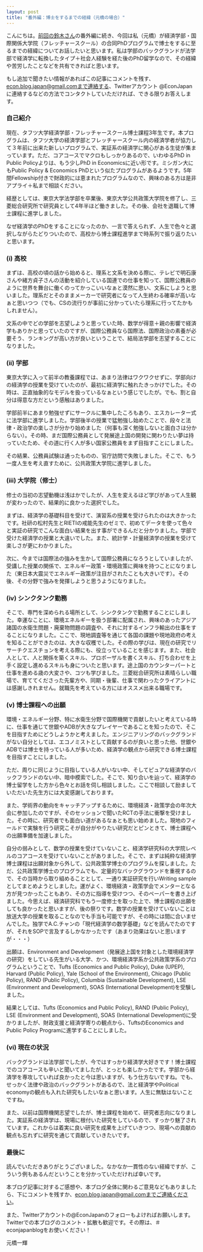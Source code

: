 ```yaml
---
layout: post
title: "番外編：博士をするまでの経緯（元橋の場合）"
---
```


こんにちは。[前回の鈴木さん](https://www.econblogjapan.com/hiro_experience/)の番外編に続き、今回は私（元橋）が経済学部・国際関係大学院（フレッチャースクール）の合同PhDプログラムで博士をするに至るまでの経緯についてお話したいと思います。私は学部のバックグランドが法学部で経済学に転換したタイプ＋社会人経験を経た後のPhD留学なので、その経緯や苦労したことなどを共有できればと思います。

もし追加で聞きたい情報があればこの記事にコメントを残す、econ.blog.japan@gmail.comまで連絡する、Twitterアカウント @EconJapan に連絡するなどの方法でコンタクトしていただければ、できる限りお答えします。

### 自己紹介

現在、タフツ大学経済学部・フレッチャースクール博士課程3年生です。本プログラムは、タフツ大学の経済学部とフレッチャースクール内の経済学者が協力して３年前に出来た新しいプログラムで、実証系の経済学に関心がある生徒が集まっています。ただ、コアコースでマクロもしっかりあるので、いわゆるPhD in Public Policyよりは、もう少しPhD in Economicsに近い形です。ミシガン大にもPublic Policy & Economics PhDという似たプログラムがあるようです。5年間Fellowship付きで財政的には恵まれたプログラムなので、興味のある方は是非アプライ＋私まで相談ください。

経歴としては、東京大学法学部を卒業後、東京大学公共政策大学院を修了し、三菱総合研究所で研究員として4年半ほど働きました。その後、会社を退職して博士課程に進学しました。

なぜ経済学のPhDをすることになったのか、一言で答えられず、人生で色々と選択しながらたどりついたので、高校から博士課程進学まで時系列で振り返りたいと思います。

### (i) 高校
まずは、高校の頃の話から始めると、理系と文系を決める際に、テレビで明石康さんや緒方貞子さんの活動を紹介している国連での仕事を知って、国際公務員のように世界を舞台に働くのってかっこいいなぁと漠然に思い、文系にしようと思いました。理系だとそのままメーカーで研究者になって人生終わる確率が高いなぁと思いつつ（でも、CSの流行りが事前に分かっていたら理系に行ってたかもしれません）。

文系の中でどの学部を志望しようと思っていた時、数学が得意＋親の影響で経済学もありかと思っていたのですが、国際公務員なら国際法、国際政治の素養が必要そう、ランキングが高い方が良いということで、結局法学部を志望することになりました。

### (ii) 学部
東京大学に入って前半の教養課程では、あまり法律はワクワクせずに、学部向けの経済学の授業を受けていたのが、最初に経済学に触れたきっかけでした。その時は、正直抽象的なモデルを扱っているなぁという感じでしたが。でも、割と自分は得意な方だという感触はありました。

学部前半にあまり勉強せずにサークルに集中したころもあり、エスカレーター式に法学部に進学しました。学部後半の授業で猛勉強し始めたことで、段々と法律・政治学の楽しさが分かり始めました（何事も深く勉強しないと面白さは分からない）。その時、まだ国際公務員として発展途上国の開発に関わりたい夢は持っていたため、その道に行く人が多い国家公務員をまず目指すことにしました。

その結果、公務員試験は通ったものの、官庁訪問で失敗しました。そこで、もう一度人生を考え直すために、公共政策大学院に進学しました。

### (iii) 大学院（修士）

修士の当初の志望動機は浅はかでしたが、人生を変えるほど学びがあって人生観が変わったので、結果的に良かった選択でした。

まずは、経済学の基礎科目を受けて、演習系の授業を受けられたのは大きかったです。社研の松村先生とRIETIの戒能先生のゼミで、初めてデータを使って色々と実証の研究でこんな面白い結果を出す事ができるんだと分かりました。学部で受けた経済学の授業と大違いでした。また、統計学・計量経済学の授業を受けて楽しさが更にわかりました。

次に、今までは国際法の強みを生かして国際公務員になろうとしていましたが、受講した授業の関係で、エネルギー政策・環境政策に興味を持つことになりました（東日本大震災でエネルギー政策が注目がされたことも大きいです）。その後、その分野で強みを発揮しようと思うようになりました。

### (iv) シンクタンク勤務

そこで、専門を深められる場所として、シンクタンクで勤務することにしました。幸運なことに、環境エネルギーを扱う部署に配属され、興味のあったアジア諸国の水衛生問題・廃棄物問題の調査や、それに対するインフラ輸出の仕事をすることになりました。ここで、現地調査等を通じて各国の課題や現地政府の考えを知ることができたのは、大きな収穫でした。その際の学びは、現在の研究でリサーチクエスチョンを考える際にも、役立っていることを感じます。また、社会人として、人と関係を築くスキル、プロポーザルを書くスキル、打ち合わせを上手く設定し進めるスキルも身についたと思います。途上国のカウンターパートと仕事を進める歳の大変さや、コツも学びました。三菱総合研究所は素晴らしい職場で、育ててくださった先輩方や、同期・後輩、仕事で関わったクライアントには感謝しきれません。就職先を考えている方にはオススメ出来る職場です。

### (v) 博士課程への出願

環境・エネルギー分野、特に水衛生分野で国際機関で貢献したいと考えている時に、仕事を通じて世銀やADBが大きなプレイヤーであることを知ったので、そこを目指すためにどうしようかと考えました。エンジニアリングのバックグランドがない自分としては、エコノミストとして貢献するのが良いと思った他、世銀やADBでは博士を持っている人が多いため、経済学の観点から研究できる博士課程を目指すことにしました。

ただ、周りに同じように目指している人がいない中、そしてピュアな経済学のバックフランドのない中、暗中模索でした。そこで、知り合いを辿って、経済学の博士留学をした方から色々とお話を伺し相談しました。ここで相談して励ましていただいた先生方には大変感謝しております。

また、学術界の動向をキャッチアップするために、環境経済・政策学会の年次大会に参加したのですが、そのセッションで聞いたRCTの手法に衝撃を受けました。その時に、研究者でも面白い道があるなぁとも思い始めました。現地のフィールドで実験を行う研究こそが自分がやりたい研究だとピンときて、博士課程への出願準備を加速しました。

自分の弱みとして、数学の授業を受けていないこと、経済学研究科の大学院レベルのコアコースを受けていないことがありました。そこで、まずは純粋な経済学博士課程は出願対象から外して、公共政策学博士のプログラムを探しました。ただ、公共政策学博士のプログラムでも、定量的なバックグラウンドを重視するので、その当時から取り組めることとして、一通り実証研究を行いWriting sampleとしてまとめようとしました。運がよく、環境経済・政策学会でメンターとなる方が見つかったこともあり、その方に指導を受けつつ、そのペーパーを書き上げました。今思えば、経済研究科でもう一度修士を取った上で、博士課程の出願をしても良かったと思いますが、後の祭りです。数学の授業を受けていないことは放送大学の授業を取ることなのでも手当も可能ですが、その時には間に合いませんでした。独学でA.C.チャンの「現代経済学の数学基礎」などを読んでたのですが、それをSOPで言及するしかなかったです（あまり効果はないと思いますが・・・）

出願は、Environment and Development（発展途上国を対象とした環境経済学の研究）をしている先生がいる大学、かつ、環境経済学系か公共政策学系のプログラムということで、Tufts (Economics and Public Policy), Duke (UPEP), Harvard (Public Policy), Yale (School of the Environment), Chicago (Public Policy), RAND (Public Policy), Columbia (Sustainable Development), LSE (Environment and Development), SOAS (International Development)を受験しました。

結果としては、Tufts (Economics and Public Policy), RAND (Public Policy), LSE (Environment and Development), SOAS (International Development)に受かりましたが、財政支援と経済学寄りの観点から、TuftsのEconomics and Public Policy Programに進学することにしました。

### (vi) 現在の状況

バックグランドは法学部でしたが、今ではすっかり経済学大好きです！博士課程でのコアコースも辛いと聞いてましたが、とっとも楽しかったです。学部から経済学を専攻していれば良かったと今は思いますが、もう仕方ないですね。でも、せっかく法律や政治のバックグラントがあるので、法と経済学やPolitical economyの観点も入れた研究もしたいなぁと思います。人生に無駄はないことですね。

また、以前は国際機関志望でしたが、博士課程を始めて、研究者志向になりました。実証系の経済学は、現場に根付いた研究をしているので、すっかり魅了されています。これからは着実に良い研究を成果を上げていきつつ、現場への貢献の観点も忘れずに研究を通じて貢献していきたいです。

### 最後に

読んでいただきありがとうございました。なかなか一貫性のない経緯ですが、こういう例もあるんだということを分かっていただければ幸いです。

本ブログ記事に対するご感想や、本ブログ全体に関わるご意見などもありましたら、下にコメントを残すか、econ.blog.japan@gmail.comまでご連絡ください。

また、Twitterアカウントの@EconJapanのフォローもよければお願いします。Twitterでの本ブログのコメント・拡散も歓迎です。その際は、＃econjapanblogをお使いください！

元橋一輝
